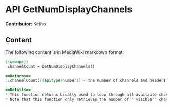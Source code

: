 # API GetNumDisplayChannels

**Contributor:** Ketho

## Content

The following content is in MediaWiki markdown format:

```mediawiki
{{wowapi}}
 channelCount = GetNumDisplayChannels()

==Returns==
:;channelCount:{{apitype|number}} - the number of channels and headers currently displayed by ChannelFrame. 

==Details==
* This function returns Usually used to loop through all available channels/headers to perfom [[API GetChannelDisplayInfo]] on them.
* Note that this function only retrieves the number of ''visible'' channels/headers! Those subchannels that are hidden by a collapsed header are not counted.
```